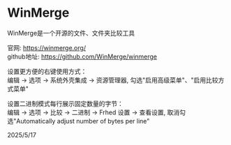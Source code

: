# WinMerge

WinMerge是一个开源的文件、文件夹比较工具

官网: https://winmerge.org/  
github地址: https://github.com/WinMerge/winmerge

设置更方便的右键使用方式：  
编辑 -> 选项 -> 系统外壳集成 -> 资源管理器, 勾选"启用高级菜单"、"启用比较方式菜单"

设置二进制模式每行展示固定数量的字节：  
编辑 -> 选项 -> 比较 -> 二进制 -> Frhed 设置 -> 查看设置, 取消勾选"Automatically adjust number of bytes per line"


2025/5/17
